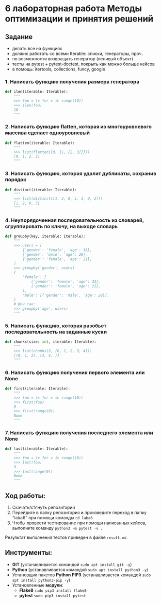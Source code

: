 # 6 лабораторная работа Методы оптимизации и принятия решений

## Задание

- делать все на функциях
- должно работать со всеми Iterable: списки, генераторы, проч.
- по возможности возвращать генератор (ленивый объект)
- тесты на pytest + pytest-doctest, покрыть как можно больше кейсов
- в помощь: itertools, collections, funcy, google

### 1. Написать функцию получения размера генератора

```python
def ilen(iterable: Iterable):
    """
    >>> foo = (x for x in range(10))
    >>> ilen(foo)
    10
    """
```

### 2. Написать функцию flatten, которая из многоуровневого массива сделает одноуровневый

```python
def flatten(iterable: Iterable):
    """
    >>> list(flatten([0, [1, [2, 3]]]))
    [0, 1, 2, 3]
    """
```

### 3. Написать функцию, которая удалит дубликаты, сохранив порядок

```python
def distinct(iterable: Iterable):
    """
    >>> list(distinct([1, 2, 0, 1, 3, 0, 2]))
    [1, 2, 0, 3]
    """
```

### 4. Неупорядоченная последовательность из словарей, сгруппировать по ключу, на выходе словарь

```python
def groupby(key, iterable: Iterable):
    """
    >>> users = [
        {'gender': 'female', 'age': 33},
        {'gender': 'male', 'age': 20}, 
        {'gender': 'female', 'age': 21},
    ]
    >>> groupby('gender', users)
    {
        'female': [
            {'gender': 'female', 'age': 33},
            {'gender': 'female', 'age': 21},
        ],
        'male': [{'gender': 'male', 'age': 20}],
    }
    # Или так:
    >>> groupby('age', users)
    """
```

### 5. Написать функцию, которая разобьет последовательность на заданные куски

```python
def chunks(size: int, iterable: Iterable):
    """
    >>> list(chunks(3, [0, 1, 2, 3, 4]))
    [(0, 1, 2), (3, 4, )]
    """
```

### 6. Написать функцию получения первого элемента или None

```python
def first(iterable: Iterable):
    """
    >>> foo = (x for x in range(10))
    >>> first(foo)
    0
    >>> first(range(0))
    None
    """
```

### 7. Написать функцию получения последнего элемента или None

```python
def last(iterable: Iterable):
    """
    >>> foo = (x for x in range(10))
    >>> last(foo)
    9
    >>> last(range(0))
    None
    """
```





## Ход работы:
1. Скачать/стянуть репозиторий
1. Перейдите в папку репозитория и произведите переход в папку "laba6" при помощи команды `cd laba6`
1. Чтобы провести тестирование при помощи написанных кейсов, выполните команду `python3 -m pytest -v .`

Результат выполнения тестов приведен в файле `result.md`.

## Инструменты:
- **GIT** (устанавливается командой `sudo apt install git -y`)
- **Python** (устанавливается командой `sudo apt install python3 -y`)
- Установщик пакетов **Python PIP3** (устанавливается командой `sudo apt install python3-pip -y`)
- Установленные **модули**:
	+ **Flake8** `sudo pip3 install flake8`
    + **pytest** `sudo pip3 install pytest`

